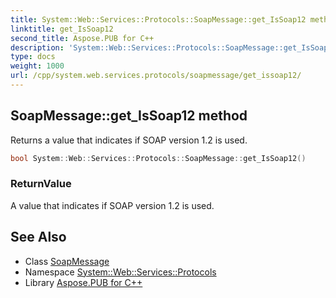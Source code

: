 ```yaml
---
title: System::Web::Services::Protocols::SoapMessage::get_IsSoap12 method
linktitle: get_IsSoap12
second_title: Aspose.PUB for C++
description: 'System::Web::Services::Protocols::SoapMessage::get_IsSoap12 method. Returns a value that indicates if SOAP version 1.2 is used in C++.'
type: docs
weight: 1000
url: /cpp/system.web.services.protocols/soapmessage/get_issoap12/
---
```

## SoapMessage::get_IsSoap12 method


Returns a value that indicates if SOAP version 1.2 is used.

```cpp
bool System::Web::Services::Protocols::SoapMessage::get_IsSoap12()
```


### ReturnValue

A value that indicates if SOAP version 1.2 is used.

## See Also

* Class [SoapMessage](../)
* Namespace [System::Web::Services::Protocols](../../)
* Library [Aspose.PUB for C++](../../../)
